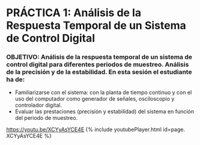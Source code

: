 
# PRÁCTICA 1: Análisis de la Respuesta Temporal de un Sistema de Control Digital
### OBJETIVO: Análisis de la respuesta temporal de un sistema de control digital para diferentes periodos de muestreo. Análisis de la precisión y de la estabilidad. En esta sesión el estudiante ha de:

<ul>
  <li>Familiarizarse con el sistema: con la planta de tiempo continuo y con el uso del computador como generador de señales, osciloscopio y controlador digital.</li>
  <li>Evaluar las prestaciones (precisión y estabilidad) del sistema en función del periodo de muestreo.</li>
</ul>  


<https://youtu.be/XCYyAsYCE4E>
{% include youtubePlayer.html id=page. XCYyAsYCE4E %}
<br />
